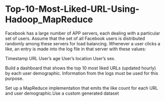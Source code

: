 # Top-10-Most-Liked-URL-Using-Hadoop_MapReduce

Facebook has a large number of APP servers, each dealing with a particular set of users. Assume that the set of all Facebook users is distributed randomly among these servers for load balancing. Whenever a user clicks a like, an entry is made into the log file in that server with these values: 

  Timestamp
	URL
	User’s age
	User’s location
	User’s sex.

Build a dashboard that shows the top 10 most liked URLs (updated hourly) by each user demographic. Information from the logs must be used for this purpose.

Set up a MapReduce implementation that emits the like count for each URL and user demographic.Use a custom generated dataset
